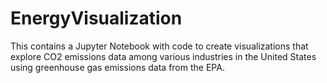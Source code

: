 # EnergyVisualization

This contains a Jupyter Notebook with code to create visualizations that explore CO2 emissions data among various industries in the United States using greenhouse gas emissions data from the EPA.
